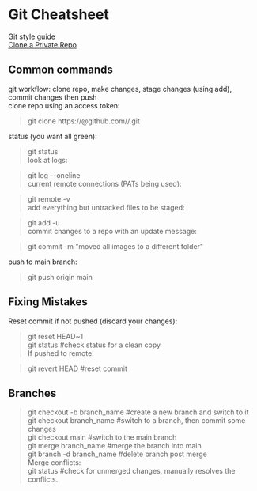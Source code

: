 # Git Cheatsheet    
[Git style guide](https://github.com/agis/git-style-guide)            
[Clone a Private Repo](https://stackoverflow.com/questions/2505096/clone-a-private-repository-github)        
## Common commands   
git workflow: clone repo, make changes, stage changes (using add), commit changes then push   
clone repo using an access token:     
> git clone https://<pat>@github.com/<your account or organization>/<repo>.git

status (you want all green):      

> git status        
look at logs:     

> git log --oneline       
current remote connections (PATs being used):    

> git remote -v         
add everything but untracked files to be staged:    

> git add -u       
commit changes to a repo with an update message:    

> git commit -m "moved all images to a different folder"      

push to main branch:     

> git push origin main         
## Fixing Mistakes   
Reset commit if not pushed (discard your changes):    

> git reset HEAD~1    
> git status   #check status for a clean copy     
If pushed to remote:    

> git revert HEAD    #reset commit   

## Branches       
> git checkout -b branch_name    #create a new branch and switch to it    
> git checkout branch_name       #switch to a branch, then commit some changes     
> git checkout main              #switch to the main branch   
> git merge branch_name          #merge the branch into main  
> git branch -d branch_name      #delete branch post merge   
Merge conflicts:    
> git status    #check for unmerged changes, manually resolves the conflicts.  